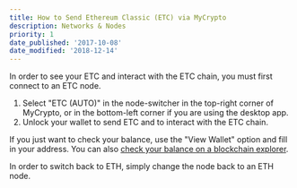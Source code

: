 ```yaml
---
title: How to Send Ethereum Classic (ETC) via MyCrypto
description: Networks & Nodes
priority: 1
date_published: '2017-10-08'
date_modified: '2018-12-14'
---
```


In order to see your ETC and interact with the ETC chain, you must first connect to an ETC node.

1. Select "ETC (AUTO)" in the node-switcher in the top-right corner of MyCrypto, or in the bottom-left corner if you are using the desktop app.
2. Unlock your wallet to send ETC and to interact with the ETC chain.

If you just want to check your balance, use the "View Wallet" option and fill in your address. You can also [check your balance on a blockchain explorer](https://support.mycrypto.com/getting-started/checking-balance-of-my-account.html).

In order to switch back to ETH, simply change the node back to an ETH node.
